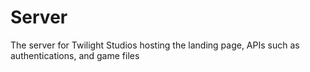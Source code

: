 # Server
The server for Twilight Studios hosting the landing page, APIs such as authentications, and game files

